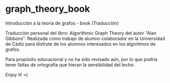 # graph_theory_book
Introducción a la teoría de grafos - book (Traducción)

Traducción personal del libro: Algorithmic Graph Theory del autor "Alan Gibbons". Realizada cómo trabajo de alumno colaborador en la Universidad de Cádiz para disfrute de los alumnos interesados en los algoritmos de grafos.

Para propósito educacional y no ha sido revisado aún, por lo que podría tener faltas de ortografía que hieran la sensibilidad del lector.

Enjoy it! =)

